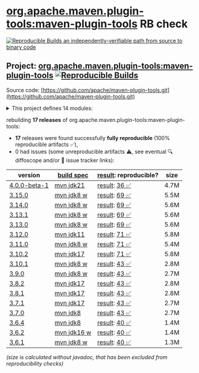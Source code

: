 [org.apache.maven.plugin-tools:maven-plugin-tools](https://central.sonatype.com/artifact/org.apache.maven.plugin-tools/maven-plugin-tools/versions) RB check
=======

[![Reproducible Builds](https://reproducible-builds.org/images/logos/rb.svg) an independently-verifiable path from source to binary code](https://reproducible-builds.org/)

## Project: [org.apache.maven.plugin-tools:maven-plugin-tools](https://central.sonatype.com/artifact/org.apache.maven.plugin-tools/maven-plugin-tools/versions) [![Reproducible Builds](https://img.shields.io/endpoint?url=https://raw.githubusercontent.com/jvm-repo-rebuild/reproducible-central/master/content/org/apache/maven/plugin-tools/maven-plugin-tools/badge.json)](https://github.com/jvm-repo-rebuild/reproducible-central/blob/master/content/org/apache/maven/plugin-tools/maven-plugin-tools/README.md)

Source code: [https://github.com/apache/maven-plugin-tools.git](https://github.com/apache/maven-plugin-tools.git)

<details><summary>This project defines 14 modules:</summary>

* [org.apache.maven.plugin-tools:maven-plugin-annotations](https://central.sonatype.com/artifact/org.apache.maven.plugin-tools/maven-plugin-annotations/overview)
* [org.apache.maven.plugin-tools:maven-plugin-tools](https://central.sonatype.com/artifact/org.apache.maven.plugin-tools/maven-plugin-tools/overview)
* [org.apache.maven.plugin-tools:maven-plugin-tools-annotations](https://central.sonatype.com/artifact/org.apache.maven.plugin-tools/maven-plugin-tools-annotations/overview)
* [org.apache.maven.plugin-tools:maven-plugin-tools-ant](https://central.sonatype.com/artifact/org.apache.maven.plugin-tools/maven-plugin-tools-ant/overview)
* [org.apache.maven.plugin-tools:maven-plugin-tools-api](https://central.sonatype.com/artifact/org.apache.maven.plugin-tools/maven-plugin-tools-api/overview)
* [org.apache.maven.plugin-tools:maven-plugin-tools-beanshell](https://central.sonatype.com/artifact/org.apache.maven.plugin-tools/maven-plugin-tools-beanshell/overview)
* [org.apache.maven.plugin-tools:maven-plugin-tools-generators](https://central.sonatype.com/artifact/org.apache.maven.plugin-tools/maven-plugin-tools-generators/overview)
* [org.apache.maven.plugin-tools:maven-plugin-tools-java](https://central.sonatype.com/artifact/org.apache.maven.plugin-tools/maven-plugin-tools-java/overview)
* [org.apache.maven.plugin-tools:maven-plugin-tools-model](https://central.sonatype.com/artifact/org.apache.maven.plugin-tools/maven-plugin-tools-model/overview)
* [org.apache.maven.plugin-tools:maven-script](https://central.sonatype.com/artifact/org.apache.maven.plugin-tools/maven-script/overview)
* [org.apache.maven.plugin-tools:maven-script-ant](https://central.sonatype.com/artifact/org.apache.maven.plugin-tools/maven-script-ant/overview)
* [org.apache.maven.plugin-tools:maven-script-beanshell](https://central.sonatype.com/artifact/org.apache.maven.plugin-tools/maven-script-beanshell/overview)
* [org.apache.maven.plugins:maven-plugin-plugin](https://central.sonatype.com/artifact/org.apache.maven.plugins/maven-plugin-plugin/overview)
* [org.apache.maven.plugins:maven-plugin-report-plugin](https://central.sonatype.com/artifact/org.apache.maven.plugins/maven-plugin-report-plugin/overview)
</details>

rebuilding **17 releases** of org.apache.maven.plugin-tools:maven-plugin-tools:
- **17** releases were found successfully **fully reproducible** (100% reproducible artifacts :white_check_mark:),
- 0 had issues (some unreproducible artifacts :warning:, see eventual :mag: diffoscope and/or :memo: issue tracker links):

| version | [build spec](/BUILDSPEC.md) | [result](https://reproducible-builds.org/docs/jvm/): reproducible? | size |
| -- | --------- | ------ | -- |
| [4.0.0-beta-1](https://central.sonatype.com/artifact/org.apache.maven.plugin-tools/maven-plugin-tools/4.0.0-beta-1/pom) | [mvn jdk21](maven-plugin-tools-4.0.0-beta-1.buildspec) | [result](maven-plugin-tools-4.0.0-beta-1.buildinfo): [36 :white_check_mark: ](maven-plugin-tools-4.0.0-beta-1.buildcompare) | 4.7M |
| [3.15.0](https://central.sonatype.com/artifact/org.apache.maven.plugin-tools/maven-plugin-tools/3.15.0/pom) | [mvn jdk8 w](maven-plugin-tools-3.15.0.buildspec) | [result](maven-plugin-tools-3.15.0.buildinfo): [69 :white_check_mark: ](maven-plugin-tools-3.15.0.buildcompare) | 5.5M |
| [3.14.0](https://central.sonatype.com/artifact/org.apache.maven.plugin-tools/maven-plugin-tools/3.14.0/pom) | [mvn jdk8 w](maven-plugin-tools-3.14.0.buildspec) | [result](maven-plugin-tools-3.14.0.buildinfo): [69 :white_check_mark: ](maven-plugin-tools-3.14.0.buildcompare) | 5.6M |
| [3.13.1](https://central.sonatype.com/artifact/org.apache.maven.plugin-tools/maven-plugin-tools/3.13.1/pom) | [mvn jdk8 w](maven-plugin-tools-3.13.1.buildspec) | [result](maven-plugin-tools-3.13.1.buildinfo): [69 :white_check_mark: ](maven-plugin-tools-3.13.1.buildcompare) | 5.6M |
| [3.13.0](https://central.sonatype.com/artifact/org.apache.maven.plugin-tools/maven-plugin-tools/3.13.0/pom) | [mvn jdk8 w](maven-plugin-tools-3.13.0.buildspec) | [result](maven-plugin-tools-3.13.0.buildinfo): [69 :white_check_mark: ](maven-plugin-tools-3.13.0.buildcompare) | 5.6M |
| [3.12.0](https://central.sonatype.com/artifact/org.apache.maven.plugin-tools/maven-plugin-tools/3.12.0/pom) | [mvn jdk11](maven-plugin-tools-3.12.0.buildspec) | [result](maven-plugin-tools-3.12.0.buildinfo): [71 :white_check_mark: ](maven-plugin-tools-3.12.0.buildcompare) | 5.8M |
| [3.11.0](https://central.sonatype.com/artifact/org.apache.maven.plugin-tools/maven-plugin-tools/3.11.0/pom) | [mvn jdk8 w](maven-plugin-tools-3.11.0.buildspec) | [result](maven-plugin-tools-3.11.0.buildinfo): [71 :white_check_mark: ](maven-plugin-tools-3.11.0.buildcompare) | 5.4M |
| [3.10.2](https://central.sonatype.com/artifact/org.apache.maven.plugin-tools/maven-plugin-tools/3.10.2/pom) | [mvn jdk17](maven-plugin-tools-3.10.2.buildspec) | [result](maven-plugin-tools-3.10.2.buildinfo): [71 :white_check_mark: ](maven-plugin-tools-3.10.2.buildcompare) | 5.8M |
| [3.10.1](https://central.sonatype.com/artifact/org.apache.maven.plugin-tools/maven-plugin-tools/3.10.1/pom) | [mvn jdk8 w](maven-plugin-tools-3.10.1.buildspec) | [result](maven-plugin-tools-3.10.1.buildinfo): [43 :white_check_mark: ](maven-plugin-tools-3.10.1.buildcompare) | 2.8M |
| [3.9.0](https://central.sonatype.com/artifact/org.apache.maven.plugin-tools/maven-plugin-tools/3.9.0/pom) | [mvn jdk8 w](maven-plugin-tools-3.9.0.buildspec) | [result](maven-plugin-tools-3.9.0.buildinfo): [43 :white_check_mark: ](maven-plugin-tools-3.9.0.buildcompare) | 2.7M |
| [3.8.2](https://central.sonatype.com/artifact/org.apache.maven.plugin-tools/maven-plugin-tools/3.8.2/pom) | [mvn jdk17](maven-plugin-tools-3.8.2.buildspec) | [result](maven-plugin-tools-3.8.2.buildinfo): [43 :white_check_mark: ](maven-plugin-tools-3.8.2.buildcompare) | 2.8M |
| [3.8.1](https://central.sonatype.com/artifact/org.apache.maven.plugin-tools/maven-plugin-tools/3.8.1/pom) | [mvn jdk17](maven-plugin-tools-3.8.1.buildspec) | [result](maven-plugin-tools-3.8.1.buildinfo): [43 :white_check_mark: ](maven-plugin-tools-3.8.1.buildcompare) | 2.8M |
| [3.7.1](https://central.sonatype.com/artifact/org.apache.maven.plugin-tools/maven-plugin-tools/3.7.1/pom) | [mvn jdk17](maven-plugin-tools-3.7.1.buildspec) | [result](maven-plugin-tools-3.7.1.buildinfo): [43 :white_check_mark: ](maven-plugin-tools-3.7.1.buildcompare) | 2.7M |
| [3.7.0](https://central.sonatype.com/artifact/org.apache.maven.plugin-tools/maven-plugin-tools/3.7.0/pom) | [mvn jdk8](maven-plugin-tools-3.7.0.buildspec) | [result](maven-plugin-tools-3.7.0.buildinfo): [43 :white_check_mark: ](maven-plugin-tools-3.7.0.buildcompare) | 2.7M |
| [3.6.4](https://central.sonatype.com/artifact/org.apache.maven.plugin-tools/maven-plugin-tools/3.6.4/pom) | [mvn jdk8](maven-plugin-tools-3.6.4.buildspec) | [result](maven-plugin-tools-3.6.4.buildinfo): [40 :white_check_mark: ](maven-plugin-tools-3.6.4.buildcompare) | 1.4M |
| [3.6.2](https://central.sonatype.com/artifact/org.apache.maven.plugin-tools/maven-plugin-tools/3.6.2/pom) | [mvn jdk16 w](maven-plugin-tools-3.6.2.buildspec) | [result](maven-plugin-tools-3.6.2.buildinfo): [40 :white_check_mark: ](maven-plugin-tools-3.6.2.buildcompare) | 1.4M |
| [3.6.1](https://central.sonatype.com/artifact/org.apache.maven.plugin-tools/maven-plugin-tools/3.6.1/pom) | [mvn jdk8 w](maven-plugin-tools-3.6.1.buildspec) | [result](maven-plugin-tools-3.6.1.buildinfo): [40 :white_check_mark: ](maven-plugin-tools-3.6.1.buildcompare) | 1.3M |

<i>(size is calculated without javadoc, that has been excluded from reproducibility checks)</i>
